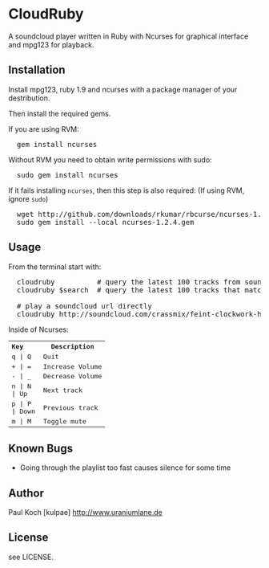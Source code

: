 # CloudRuby

A soundcloud player written in Ruby with Ncurses for graphical interface and mpg123
for playback.

## Installation

Install mpg123, ruby 1.9 and ncurses with a package manager of your
destribution.

Then install the required gems.

If you are using RVM:
<pre>
  gem install ncurses
</pre>

Without RVM you need to obtain write permissions with sudo:
<pre>
  sudo gem install ncurses
</pre>

If it fails installing `ncurses`, then this step is also required:
(If using RVM, ignore `sudo`)
<pre>
  wget http://github.com/downloads/rkumar/rbcurse/ncurses-1.2.4.gem
  sudo gem install --local ncurses-1.2.4.gem
</pre>

## Usage
From the terminal start with:
<pre>
  cloudruby          # query the latest 100 tracks from soundcloud 
  cloudruby $search  # query the latest 100 tracks that match the $search keyword
  
  # play a soundcloud url directly
  cloudruby http://soundcloud.com/crassmix/feint-clockwork-hearts-crass
</pre>

Inside of Ncurses:
<table style="font-family: monospace">
<tr><th width="50px" align="left">Key</th><th>Description</th></tr>
<tr><td>q | Q        </td><td>Quit</td></tr>
<tr><td>+ | =        </td><td>Increase Volume</td></tr>
<tr><td>- | _        </td><td>Decrease Volume</td></tr>
<tr><td>n | N | Up   </td><td>Next track</td></tr>
<tr><td>p | P | Down </td><td>Previous track</td></tr>
<tr><td>m | M        </td><td>Toggle mute</td></tr>
</table>

## Known Bugs
* Going through the playlist too fast causes silence for some time

## Author
Paul Koch [kulpae]
http://www.uraniumlane.de

## License
see LICENSE.
